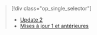 > [!div class="op_single_selector"]
> * [Update 2](../articles/storsimple/storsimple-manage-jobs-u2.md)
> * [Mises à jour 1 et antérieures](../articles/storsimple/storsimple-manage-jobs.md)
> 
> 

